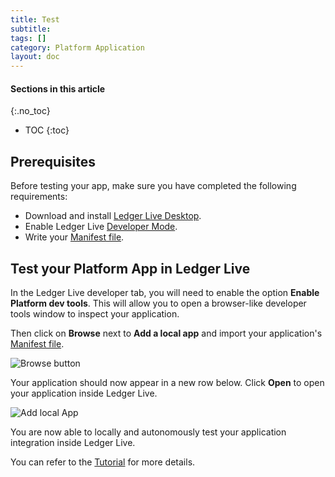 ```yaml
---
title: Test
subtitle:
tags: []
category: Platform Application
layout: doc
---
```


#### Sections in this article
{:.no_toc}
* TOC
{:toc}

## Prerequisites

 Before testing your app, make sure you have completed the following requirements:
 - Download and install [Ledger Live Desktop](https://www.ledger.com/ledger-live/download).
 - Enable Ledger Live [Developer Mode](../../reference/developer-mode).
 - Write your [Manifest file](../../reference/manifest).

## Test your Platform App in Ledger Live

In the Ledger Live developer tab, you will need to enable the option **Enable Platform dev tools**. This will allow you to open a browser-like developer tools window to inspect your application.

Then click on **Browse** next to **Add a local app** and import your application's [Manifest file](../../reference/manifest).

![Browse button](../../images/tuto-3-3-browse.png "Browse button")

Your application should now appear in a new row below. 
Click **Open** to open your application inside Ledger Live.

![Add local App](../../images/tuto-3-4-local-app.png "Add local app")

You are now able to locally and autonomously test your application integration inside Ledger Live.

You can refer to the [Tutorial](../../tutorial/4-test) for more details.
